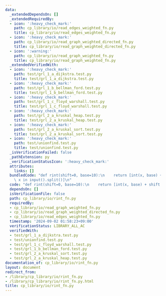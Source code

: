 ```yaml
---
data:
  _extendedDependsOn: []
  _extendedRequiredBy:
  - icon: ':heavy_check_mark:'
    path: cp_library/io/read_edges_weighted_fn.py
    title: cp_library/io/read_edges_weighted_fn.py
  - icon: ':heavy_check_mark:'
    path: cp_library/io/read_graph_weighted_directed_fn.py
    title: cp_library/io/read_graph_weighted_directed_fn.py
  - icon: ':warning:'
    path: cp_library/io/read_graph_weighted_fn.py
    title: cp_library/io/read_graph_weighted_fn.py
  _extendedVerifiedWith:
  - icon: ':heavy_check_mark:'
    path: test/grl_1_a_dijkstra.test.py
    title: test/grl_1_a_dijkstra.test.py
  - icon: ':heavy_check_mark:'
    path: test/grl_1_b_bellman_ford.test.py
    title: test/grl_1_b_bellman_ford.test.py
  - icon: ':heavy_check_mark:'
    path: test/grl_1_c_floyd_warshall.test.py
    title: test/grl_1_c_floyd_warshall.test.py
  - icon: ':heavy_check_mark:'
    path: test/grl_2_a_kruskal_heap.test.py
    title: test/grl_2_a_kruskal_heap.test.py
  - icon: ':heavy_check_mark:'
    path: test/grl_2_a_kruskal_sort.test.py
    title: test/grl_2_a_kruskal_sort.test.py
  - icon: ':heavy_check_mark:'
    path: test/unionfind.test.py
    title: test/unionfind.test.py
  _isVerificationFailed: false
  _pathExtension: py
  _verificationStatusIcon: ':heavy_check_mark:'
  attributes:
    links: []
  bundledCode: "def rint(shift=0, base=10):\n    return [int(x, base) + shift for\
    \ x in input().split()]\n"
  code: "def rint(shift=0, base=10):\n    return [int(x, base) + shift for x in input().split()]"
  dependsOn: []
  isVerificationFile: false
  path: cp_library/io/rint_fn.py
  requiredBy:
  - cp_library/io/read_graph_weighted_fn.py
  - cp_library/io/read_graph_weighted_directed_fn.py
  - cp_library/io/read_edges_weighted_fn.py
  timestamp: '2024-09-02 01:58:23+09:00'
  verificationStatus: LIBRARY_ALL_AC
  verifiedWith:
  - test/grl_1_a_dijkstra.test.py
  - test/unionfind.test.py
  - test/grl_1_c_floyd_warshall.test.py
  - test/grl_1_b_bellman_ford.test.py
  - test/grl_2_a_kruskal_sort.test.py
  - test/grl_2_a_kruskal_heap.test.py
documentation_of: cp_library/io/rint_fn.py
layout: document
redirect_from:
- /library/cp_library/io/rint_fn.py
- /library/cp_library/io/rint_fn.py.html
title: cp_library/io/rint_fn.py
---
```

